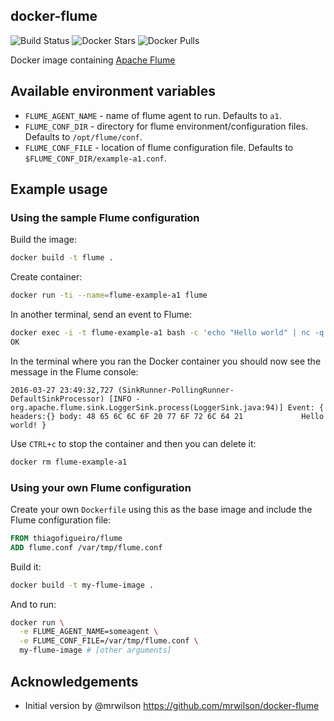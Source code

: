 ## docker-flume
![Build Status](https://api.travis-ci.org/thiagofigueiro/docker-flume.svg)
![Docker Stars](https://img.shields.io/docker/stars/thiagofigueiro/flume.svg?link=https://hub.docker.com/r/thiagofigueiro/flume/)
![Docker Pulls](https://img.shields.io/docker/pulls/thiagofigueiro/flume.svg?link=https://hub.docker.com/r/thiagofigueiro/flume/)

Docker image containing [Apache Flume](https://flume.apache.org/)

## Available environment variables

* `FLUME_AGENT_NAME` - name of flume agent to run.  Defaults to `a1`.
* `FLUME_CONF_DIR` - directory for flume environment/configuration files. Defaults to `/opt/flume/conf`.
* `FLUME_CONF_FILE` - location of flume configuration file. Defaults to `$FLUME_CONF_DIR/example-a1.conf`.

## Example usage

### Using the sample Flume configuration

Build the image:

```bash
docker build -t flume .
```

Create container:

```bash
docker run -ti --name=flume-example-a1 flume
```

In another terminal, send an event to Flume:

```bash
docker exec -i -t flume-example-a1 bash -c 'echo "Hello world" | nc -q 1 localhost 44444'
OK
```

In the terminal where you ran the Docker container you should now see the message in the Flume console:

```
2016-03-27 23:49:32,727 (SinkRunner-PollingRunner-DefaultSinkProcessor) [INFO - org.apache.flume.sink.LoggerSink.process(LoggerSink.java:94)] Event: { headers:{} body: 48 65 6C 6C 6F 20 77 6F 72 6C 64 21             Hello world! }
```

Use `CTRL+c` to stop the container and then you can delete it:

``` bash
docker rm flume-example-a1
```

### Using your own Flume configuration

Create your own `Dockerfile` using this as the base image and include the Flume configuration file:

```Dockerfile
FROM thiagofigueiro/flume
ADD flume.conf /var/tmp/flume.conf
```

Build it:

```bash
docker build -t my-flume-image .
```

And to run:

```bash
docker run \
  -e FLUME_AGENT_NAME=someagent \
  -e FLUME_CONF_FILE=/var/tmp/flume.conf \
  my-flume-image # [other arguments]
```

## Acknowledgements

* Initial version by @mrwilson https://github.com/mrwilson/docker-flume
